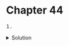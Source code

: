 # Chapter 44

<pre>1. </pre>

<details>
  <summary>Solution</summary>
  <pre></pre>
</details>

<br>